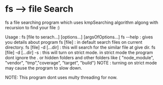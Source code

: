 # fs --> file Search
 fs a file searching program which uses kmpSearching algorithm algong with recursion to find your file :)

Usage :
  fs [file to serach...] [options...] [argsOfOptions...]
  fs --help : gives you details about program
  fs [file] : in default search files on current directory.
  fs [file] -d [...dir] : this will search for the similar file at give dir.
  fs [file] -d [...dir] -s : this will turn on strict mode.
    in strict mode the program dont ignore the . or hidden folders and other folders like { "node_module", "vendor", "tmp","coverage",    "target", "build"}
NOTE : turning on strict mode may cause the program to slow down.

NOTE: This program dont uses multy threading for now.
